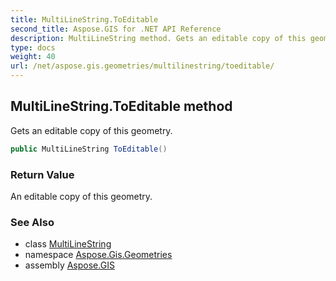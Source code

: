 ```yaml
---
title: MultiLineString.ToEditable
second_title: Aspose.GIS for .NET API Reference
description: MultiLineString method. Gets an editable copy of this geometry
type: docs
weight: 40
url: /net/aspose.gis.geometries/multilinestring/toeditable/
---
```

## MultiLineString.ToEditable method

Gets an editable copy of this geometry.

```csharp
public MultiLineString ToEditable()
```

### Return Value

An editable copy of this geometry.

### See Also

* class [MultiLineString](../)
* namespace [Aspose.Gis.Geometries](../../multilinestring/)
* assembly [Aspose.GIS](../../../)


